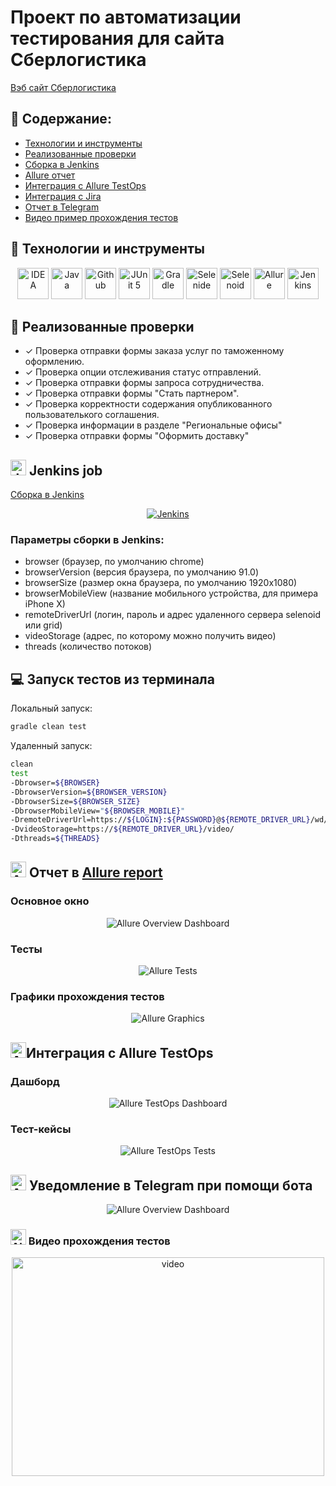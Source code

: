 
# Проект по автоматизации тестирования для сайта Сберлогистика
<a target="_blank" href="https://sberlogistics.ru/">Вэб сайт Сберлогистика</a>

## :pushpin: Содержание:

- [Технологии и инструменты](#earth_africa-технологии-и-инструменты)
- [Реализованные проверки](#earth_africa-Реализованные-проверки)
- [Сборка в Jenkins](#earth_africa-Jenkins-job)
- [Allure отчет](#earth_africa-Allure-отчет)
- [Интеграция с Allure TestOps](#earth_africa-Интеграция-с-Allure-TestOps)
- [Интеграция с Jira](#earth_africa-Интеграция-с-Jira)
- [Отчет в Telegram](#earth_africa-Уведомление-в-Telegram-при-помощи-бота)
- [Видео пример прохождения тестов](#earth_africa-Примеры-видео-о-прохождении-тестов)

## :rocket: Технологии и инструменты

<p align="center">
<a href="https://www.jetbrains.com/idea/"><img src="images/idea.png" width="50" height="50"  alt="IDEA"/></a>
<a href="https://www.java.com/"><img src="images/java.png" width="50" height="50"  alt="Java"/></a>
<a href="https://github.com/"><img src="images/github.png" width="50" height="50"  alt="Github"/></a>
<a href="https://junit.org/junit5/"><img src="images/junit5.png" width="50" height="50"  alt="JUnit 5"/></a>
<a href="https://gradle.org/"><img src="images/gradle.png" width="50" height="50"  alt="Gradle"/></a>
<a href="https://selenide.org/"><img src="images/selenide.png" width="50" height="50"  alt="Selenide"/></a>
<a href="https://aerokube.com/selenoid/"><img src="images/selenoid.png" width="50" height="50"  alt="Selenoid"/></a>
<a href="https://github.com/allure-framework/allure2"><img src="images/allure.png" width="50" height="50"  alt="Allure"/></a>
<a href="https://www.jenkins.io/"><img src="images/jenkins.png" width="50" height="50"  alt="Jenkins"/></a>
</p>

## :scroll: Реализованные проверки

- ✓ Проверка отправки формы заказа услуг по таможенному оформлению.
- ✓ Проверка опции отслеживания статус отправлений.
- ✓ Проверка отправки формы запроса сотрудничества.
- ✓ Проверка отправки формы "Стать партнером".
- ✓ Проверка корректности содержания опубликованного пользователького соглашения.
- ✓ Проверка информации в разделе "Региональные офисы"
- ✓ Проверка отправки формы "Оформить доставку"


## <img src="images/jenkins.png" width="25" height="25"  alt="Jenkins"/></a> Jenkins job
<a target="_blank" href="https://jenkins.autotests.cloud/job/Logistics/">Сборка в Jenkins</a>
<p align="center">
<a href="https://jenkins.autotests.cloud/job/Logistics/"><img src="images/jenkinsjob.jpg" alt="Jenkins"/></a>
</p>

### Параметры сборки в Jenkins:

- browser (браузер, по умолчанию chrome)
- browserVersion (версия браузера, по умолчанию 91.0)
- browserSize (размер окна браузера, по умолчанию 1920x1080)
- browserMobileView (название мобильного устройства, для примера iPhone X)
- remoteDriverUrl (логин, пароль и адрес удаленного сервера selenoid или grid)
- videoStorage (адрес, по которому можно получить видео)
- threads (количество потоков)

## :computer: Запуск тестов из терминала

Локальный запуск:
```bash
gradle clean test
```

Удаленный запуск:
```bash
clean
test
-Dbrowser=${BROWSER}
-DbrowserVersion=${BROWSER_VERSION}
-DbrowserSize=${BROWSER_SIZE}
-DbrowserMobileView="${BROWSER_MOBILE}"
-DremoteDriverUrl=https://${LOGIN}:${PASSWORD}@${REMOTE_DRIVER_URL}/wd/hub/
-DvideoStorage=https://${REMOTE_DRIVER_URL}/video/
-Dthreads=${THREADS}
```

## <img src="images/allure.png" width="25" height="25"  alt="Allure"/></a> Отчет в <a target="_blank" href="https://jenkins.autotests.cloud/job/Logistics/allure/">Allure report</a>

### Основное окно

<p align="center">
<img title="Allure Overview Dashboard" src="images/allurereport.jpg">
</p>

### Тесты

<p align="center">
<img title="Allure Tests" src="images/testscreen.jpg">
</p>

### Графики прохождения тестов

<p align="center">
<img title="Allure Graphics" src="images/graphs.png">
</p>

## <img src="images/allure_testopslogo.svg" width="25" height="25"  alt="Allure"/></a>Интеграция с Allure TestOps

### Дашборд

<p align="center">
<img title="Allure TestOps Dashboard" src="images/testops.jpg">
</p>

### Тест-кейсы

<p align="center">
<img title="Allure TestOps Tests" src="images/testops1.jpg">
</p>

## <img src="images/telegram.png" width="25" height="25"  alt="Allure"/></a> Уведомление в Telegram при помощи бота

<p align="center">
<img title="Allure Overview Dashboard" src="images/telegram_notifications.jpg">
</p>



### <img src="images/selenoid.png" width="25" height="25"  alt="Allure"/></a> Видео прохождения тестов

<p align="center">
<img title="Selenoid Video" src="images/video_tests.gif" width="500" height="350"  alt="video"> </p>
